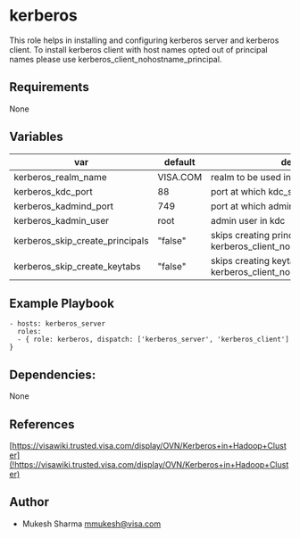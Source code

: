 kerberos
==========

This role helps in installing and configuring kerberos server and kerberos client.
To install kerberos client with host names opted out of principal names please use 
kerberos_client_nohostname_principal.

Requirements
------------
None

Variables
----

| var                           |  default                            | desc                                        |
|-------------------------------|-------------------------------------|---------------------------------------------|
| kerberos_realm_name           |  VISA.COM                           | realm to be used in kerberos                |
| kerberos_kdc_port             |  88                                 | port at which kdc_server will listen        |
| kerberos_kadmind_port         |  749                                | port at which admin_server will listen      |
| kerberos_kadmin_user          |  root                               | admin user in kdc                           |
| kerberos_skip_create_principals | "false"                           | skips creating principals in kerberos_client_nohostname_principal|
| kerberos_skip_create_keytabs  | "false"                             | skips creating keytabs in kerberos_client_nohostname_principal
 

Example Playbook
------

```
- hosts: kerberos_server
  roles:
  - { role: kerberos, dispatch: ['kerberos_server', 'kerberos_client'] }
```

Dependencies:
-------------
None

References
----------

[https://visawiki.trusted.visa.com/display/OVN/Kerberos+in+Hadoop+Cluster](!https://visawiki.trusted.visa.com/display/OVN/Kerberos+in+Hadoop+Cluster)

Author
------
* Mukesh Sharma <mmukesh@visa.com>